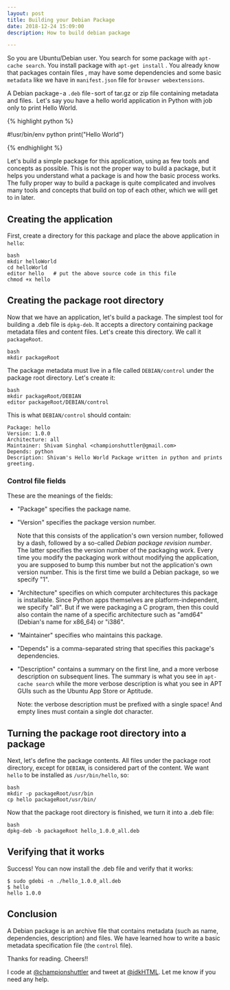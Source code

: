 ```yaml
---
layout: post
title: Building your Debian Package
date: 2018-12-24 15:09:00
description: How to build debian package

---
```


So you are Ubuntu/Debian user. You search for some package with `apt-cache search`. You install package with `apt-get install` . You already know that packages contain files , may have some dependencies and some basic `metadata` like we have in `manifest.json` file for `browser webextensions`.

A Debian package - a `.deb` file - sort of tar.gz or zip file containing metadata and files. 
Let's say you have a hello world application in Python with job only to print Hello World.

{% highlight python %}

#!usr/bin/env python
print("Hello World")

{% endhighlight %}

Let's build a simple package for this application, using as few tools and concepts as possible. This is not the proper way to build a package, but it helps you understand what a package is and how the basic process works. The fully proper way to build a package is quite complicated and involves many tools and concepts that build on top of each other, which we will get to in later.

## Creating the application

First, create a directory for this package and place the above application in `hello`:

```
bash
mkdir helloWorld
cd helloWorld
editor hello   # put the above source code in this file
chmod +x hello
```

## Creating the package root directory

Now that we have an application, let's build a package. The simplest tool for building a .deb file is `dpkg-deb`. It accepts a directory containing package metadata files and content files. Let's create this directory. We call it `packageRoot`.

```
bash
mkdir packageRoot
```

The package metadata must live in a file called `DEBIAN/control` under the package root directory. Let's create it:

```
bash
mkdir packageRoot/DEBIAN
editor packageRoot/DEBIAN/control
```

This is what `DEBIAN/control` should contain:

```
Package: hello
Version: 1.0.0
Architecture: all
Maintainer: Shivam Singhal <championshuttler@gmail.com>
Depends: python
Description: Shivam's Hello World Package written in python and prints greeting.

```

### Control file fields

These are the meanings of the fields:

- "Package" specifies the package name.

- "Version" specifies the package version number.

  Note that this consists of the application's own version number, followed by a dash, followed by a so-called _Debian package revision number_. The latter specifies the version number of the packaging work. Every time you modify the packaging work without modifying the application, you are supposed to bump this number but not the application's own version number. This is the first time we build a Debian package, so we specify "1".

- "Architecture" specifies on which computer architectures this package is installable. Since Python apps themselves are platform-independent, we specify "all". But if we were packaging a C program, then this could also contain the name of a specific architecture such as "amd64" (Debian's name for x86_64) or "i386".

- "Maintainer" specifies who maintains this package.

- "Depends" is a comma-separated string that specifies this package's dependencies.

- "Description" contains a summary on the first line, and a more verbose description on subsequent lines. The summary is what you see in `apt-cache search` while the more verbose description is what you see in APT GUIs such as the Ubuntu App Store or Aptitude.

  Note: the verbose description must be prefixed with a single space! And empty lines must contain a single dot character.

## Turning the package root directory into a package

Next, let's define the package contents. All files under the package root directory, except for `DEBIAN`, is considered part of the content. We want `hello` to be installed as `/usr/bin/hello`, so:

```
bash
mkdir -p packageRoot/usr/bin
cp hello packageRoot/usr/bin/
```

Now that the package root directory is finished, we turn it into a .deb file:

```
bash
dpkg-deb -b packageRoot hello_1.0.0_all.deb
```

## Verifying that it works

Success! You can now install the .deb file and verify that it works:

```
$ sudo gdebi -n ./hello_1.0.0_all.deb
$ hello
hello 1.0.0
```

## Conclusion

A Debian package is an archive file that contains metadata (such as name, dependencies, description) and files. We have learned how to write a basic metadata specification file (the `control` file).

Thanks for reading. Cheers!!

I code at <a href="https://github.com/championshuttler" target="blank">@championshuttler</a> and tweet at <a href="https://twitter.com/idkHTML" target="blank">@idkHTML</a>. Let me know if you need any help.
